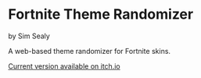 # Fortnite Theme Randomizer
by Sim Sealy

A web-based theme randomizer for Fortnite skins.

[Current version available on itch.io](https://molla.itch.io/fortnite-theme-randomizer)

